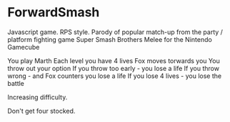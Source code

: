 # ForwardSmash
Javascript game. RPS style. Parody of popular match-up from the party / platform fighting game Super Smash Brothers Melee for the Nintendo Gamecube 

You play Marth
Each level you have 4 lives
Fox moves torwards you
You throw out your option
If you throw too early - you lose a life
If you throw wrong - and Fox counters you lose a life
If you lose 4 lives - you lose the battle

Increasing difficulty.

Don't get four stocked. 

